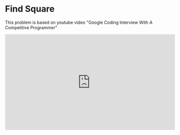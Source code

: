 # Find Square
This problem is based on youtube video "Google Coding Interview With A Competitive Programmer" 
<iframe width="560" height="315" src="http://www.youtube.com/embed/EuPSibuIKIg" frameborder="0"></iframe>
